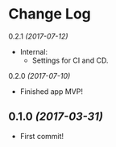 Change Log
==========

0.2.1 *(2017-07-12)*

* Internal:
    - Settings for CI and CD.

0.2.0 *(2017-07-10)*

* Finished app MVP!

0.1.0 *(2017-03-31)*
--------------------

* First commit!